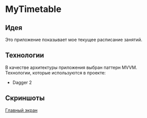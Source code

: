 # MyTimetable

## Идея
Это приложение показывает мое текущее расписание занятий.

## Технологии
В качестве архитектуры приложения выбран паттерн MVVM. Технологии, которые используются в проекте:
* Dagger 2

## Скриншоты
[Главный экран](https://github.com/avelycure/avelycure/blob/master/assets/timetable/Timetable.jpg)
